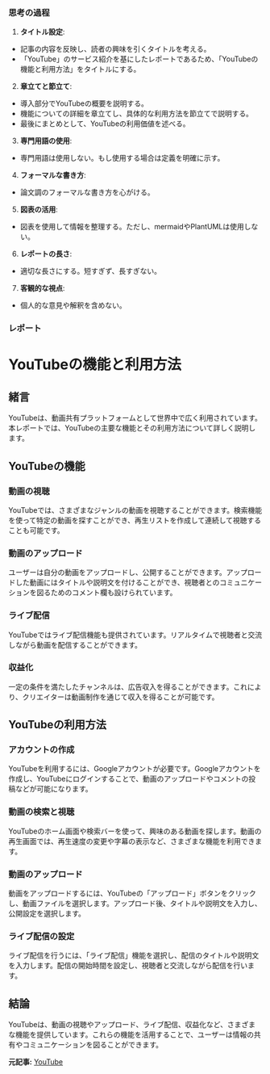 ### 思考の過程

1. **タイトル設定**:
 - 記事の内容を反映し、読者の興味を引くタイトルを考える。
 - 「YouTube」のサービス紹介を基にしたレポートであるため、「YouTubeの機能と利用方法」をタイトルにする。

2. **章立てと節立て**:
 - 導入部分でYouTubeの概要を説明する。
 - 機能についての詳細を章立てし、具体的な利用方法を節立てで説明する。
 - 最後にまとめとして、YouTubeの利用価値を述べる。

3. **専門用語の使用**:
 - 専門用語は使用しない。もし使用する場合は定義を明確に示す。

4. **フォーマルな書き方**:
 - 論文調のフォーマルな書き方を心がける。

5. **図表の活用**:
 - 図表を使用して情報を整理する。ただし、mermaidやPlantUMLは使用しない。

6. **レポートの長さ**:
 - 適切な長さにする。短すぎず、長すぎない。

7. **客観的な視点**:
 - 個人的な意見や解釈を含めない。

### レポート

# YouTubeの機能と利用方法

## 緒言

YouTubeは、動画共有プラットフォームとして世界中で広く利用されています。本レポートでは、YouTubeの主要な機能とその利用方法について詳しく説明します。

## YouTubeの機能

### 動画の視聴

YouTubeでは、さまざまなジャンルの動画を視聴することができます。検索機能を使って特定の動画を探すことができ、再生リストを作成して連続して視聴することも可能です。

### 動画のアップロード

ユーザーは自分の動画をアップロードし、公開することができます。アップロードした動画にはタイトルや説明文を付けることができ、視聴者とのコミュニケーションを図るためのコメント欄も設けられています。

### ライブ配信

YouTubeではライブ配信機能も提供されています。リアルタイムで視聴者と交流しながら動画を配信することができます。

### 収益化

一定の条件を満たしたチャンネルは、広告収入を得ることができます。これにより、クリエイターは動画制作を通じて収入を得ることが可能です。

## YouTubeの利用方法

### アカウントの作成

YouTubeを利用するには、Googleアカウントが必要です。Googleアカウントを作成し、YouTubeにログインすることで、動画のアップロードやコメントの投稿などが可能になります。

### 動画の検索と視聴

YouTubeのホーム画面や検索バーを使って、興味のある動画を探します。動画の再生画面では、再生速度の変更や字幕の表示など、さまざまな機能を利用できます。

### 動画のアップロード

動画をアップロードするには、YouTubeの「アップロード」ボタンをクリックし、動画ファイルを選択します。アップロード後、タイトルや説明文を入力し、公開設定を選択します。

### ライブ配信の設定

ライブ配信を行うには、「ライブ配信」機能を選択し、配信のタイトルや説明文を入力します。配信の開始時間を設定し、視聴者と交流しながら配信を行います。

## 結論

YouTubeは、動画の視聴やアップロード、ライブ配信、収益化など、さまざまな機能を提供しています。これらの機能を活用することで、ユーザーは情報の共有やコミュニケーションを図ることができます。

**元記事:** [YouTube](https://www.youtube.com/watch?v=zKM7zpHZG1g)